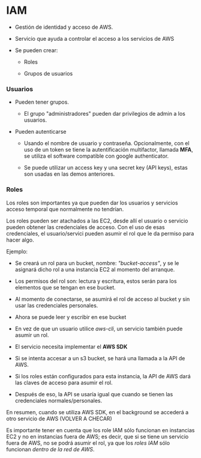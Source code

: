 #                IAM

- Gestión de identidad y acceso de AWS.

- Servicio que ayuda a controlar el acceso a los servicios de AWS

- Se pueden crear:

    - Roles

    - Grupos de usuarios

### Usuarios

- Pueden tener grupos. 

    - El grupo "administradores" pueden dar privilegios de admin a los usuarios.

- Pueden autenticarse

    - Usando el nombre de usuario y contraseña. Opcionalmente, con el uso de un token se tiene la autentificación multifactor, llamada **MFA**, se utiliza el software compatible con google authenticator.

    - Se puede utilizar un access key y una secret key (API keys), estas son usadas en las demos anteriores.

### Roles

Los roles son importantes ya que pueden dar los usuarios y servicios acceso temporal que normalmente no tendrían.

Los roles pueden ser atachados a las EC2, desde allí el usuario o servicio pueden obtener las credenciales de acceso. Con el uso de esas credenciales, el usuario/servici pueden asumir el rol que le da permiso para hacer algo. 

Ejemplo:

- Se creará un rol para un bucket, nombre: *"bucket-access"*, y se le asignará dicho rol a una instancia EC2 al momento del arranque.

- Los permisos del rol son: lectura y escritura, estos serán para los elementos que se tengan en ese bucket.

- Al momento de conectarse, se asumirá el rol de acceso al bucket y sin usar las credenciales personales.

- Ahora se puede leer y escribir en ese bucket

- En vez de que un usuario utilice *aws-cli*, un servicio también puede asumir un rol.

- El servicio necesita implementar el **AWS SDK**

- Si se intenta accesar a un s3 bucket, se hará una llamada a la API de AWS. 

- Si los roles están configurados para esta instancia, la API de AWS dará las claves de acceso para asumir el rol.

- Después de eso, la API se usaría igual que cuando se tienen las credenciales normales/personales. 

En resumen, cuando se utiliza  AWS SDK, en el background se accederá a otro servicio de AWS (VOLVER A CHECAR)

Es importante tener en cuenta que los role IAM sólo funcionan en instancias EC2 y no en instancias fuera de AWS; es decir, que si se tiene un servicio fuera de AWS, no se podrá asumir el rol, ya que los *roles IAM* sólo funcionan *dentro de la red de AWS*.